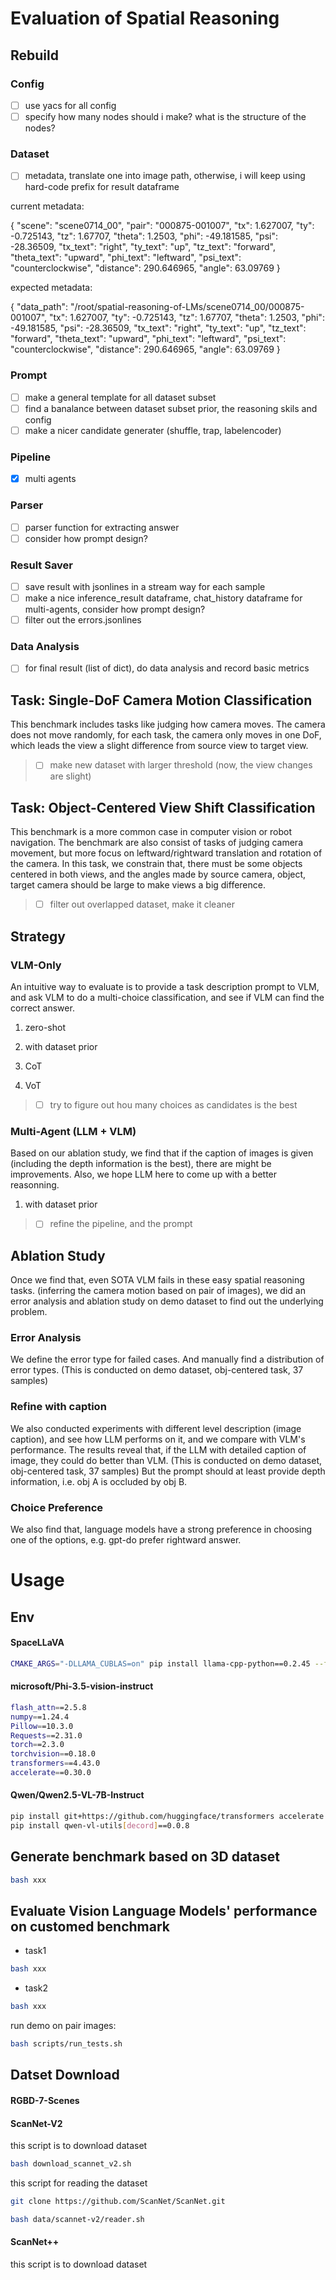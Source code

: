 # Evaluation of Spatial Reasoning
## Rebuild
### Config
- [ ] use yacs for all config
- [ ] specify how many nodes should i make? what is the structure of the nodes?
### Dataset
- [ ] metadata, translate one into image path, otherwise, i will keep using hard-code prefix for result dataframe

current metadata:

{
    "scene": "scene0714_00",
    "pair": "000875-001007",
    "tx": 1.627007,
    "ty": -0.725143,
    "tz": 1.67707,
    "theta": 1.2503,
    "phi": -49.181585,
    "psi": -28.36509,
    "tx_text": "right",
    "ty_text": "up",
    "tz_text": "forward",
    "theta_text": "upward",
    "phi_text": "leftward",
    "psi_text": "counterclockwise",
    "distance": 290.646965,
    "angle": 63.09769
}

expected metadata:

{
    "data_path": "/root/spatial-reasoning-of-LMs/scene0714_00/000875-001007",
    "tx": 1.627007,
    "ty": -0.725143,
    "tz": 1.67707,
    "theta": 1.2503,
    "phi": -49.181585,
    "psi": -28.36509,
    "tx_text": "right",
    "ty_text": "up",
    "tz_text": "forward",
    "theta_text": "upward",
    "phi_text": "leftward",
    "psi_text": "counterclockwise",
    "distance": 290.646965,
    "angle": 63.09769
}

### Prompt 
- [ ] make a general template for all dataset subset
- [ ] find a banalance between dataset subset prior, the reasoning skils and config
- [ ] make a nicer candidate generater (shuffle, trap, labelencoder)
### Pipeline
- [x] multi agents
### Parser
- [ ] parser function for extracting answer
- [ ] consider how prompt design?
### Result Saver
- [ ] save result with jsonlines in a stream way for each sample
- [ ] make a nice inference_result dataframe, chat_history dataframe for multi-agents, consider how prompt design?
- [ ] filter out the errors.jsonlines
### Data Analysis
- [ ] for final result (list of dict), do data analysis and record basic metrics
## Task: Single-DoF Camera Motion Classification
This benchmark includes tasks like judging how camera moves. The camera does not move randomly, for each task, the camera only moves in one DoF, which leads the view a slight difference from source view to target view.
> - [ ] make new dataset with larger threshold (now, the view changes are slight)
## Task: Object-Centered View Shift Classification
This benchmark is a more common case in computer vision or robot navigation. The benchmark are also consist of tasks of judging camera movement, but more focus on leftward/rightward translation and rotation of the camera. In this task, we constrain that, there must be some objects centered in both views, and the angles made by source camera, object, target camera should be large to make views a big difference.
> - [ ] filter out overlapped dataset, make it cleaner
## Strategy
### VLM-Only
An intuitive way to evaluate is to provide a task description prompt to VLM, and ask VLM to do a multi-choice classification, and see if VLM can find the correct answer.

1. zero-shot

2. with dataset prior

3. CoT

4. VoT

> - [ ] try to figure out hou many choices as candidates is the best
### Multi-Agent (LLM + VLM)
Based on our ablation study, we find that if the caption of images is given (including the depth information is the best), there are might be improvements. Also, we hope LLM here to come up with a better reasonning.

1. with dataset prior
> - [ ] refine the pipeline, and the prompt
## Ablation Study
Once we find that, even SOTA VLM fails in these easy spatial reasoning tasks. (inferring the camera motion based on pair of images), we did an error analysis and ablation study on demo dataset to find out the underlying problem.
### Error Analysis
We define the error type for failed cases. And manually find a distribution of error types. (This is conducted on demo dataset, obj-centered task, 37 samples)
### Refine with caption
We also conducted experiments with different level description (image caption), and see how LLM performs on it, and we compare with VLM's performance. The results reveal that, if the LLM with detailed caption of image, they could do better than VLM. (This is conducted on demo dataset, obj-centered task, 37 samples) But the prompt should at least provide depth information, i.e. obj A is occluded by obj B.
### Choice Preference
We also find that, language models have a strong preference in choosing one of the options, e.g. gpt-do prefer rightward answer.
# Usage
## Env
#### SpaceLLaVA
```bash
CMAKE_ARGS="-DLLAMA_CUBLAS=on" pip install llama-cpp-python==0.2.45 --force-reinstall --no-cache-dir
```
#### microsoft/Phi-3.5-vision-instruct
```bash
flash_attn==2.5.8
numpy==1.24.4
Pillow==10.3.0
Requests==2.31.0
torch==2.3.0
torchvision==0.18.0
transformers==4.43.0
accelerate==0.30.0
```
#### Qwen/Qwen2.5-VL-7B-Instruct
```bash
pip install git+https://github.com/huggingface/transformers accelerate
pip install qwen-vl-utils[decord]==0.0.8
```

## Generate benchmark based on 3D dataset
```bash
bash xxx
```
## Evaluate Vision Language Models' performance on customed benchmark
- task1
```bash
bash xxx
```
- task2
```bash
bash xxx
```

run demo on pair images:
```bash
bash scripts/run_tests.sh
```

## Datset Download
#### RGBD-7-Scenes
#### ScanNet-V2
this script is to download dataset
```bash
bash download_scannet_v2.sh
```

this script for reading the dataset
```bash
git clone https://github.com/ScanNet/ScanNet.git
```

```bash
bash data/scannet-v2/reader.sh 
```
#### ScanNet++
this script is to download dataset

